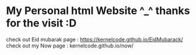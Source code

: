 # My Personal html Website ^_^ thanks for the visit :D 
check out Eid mubarak page : https://kernelcode.github.io/EidMubarack/
check out my Now page : kernelcode.github.io/now/
